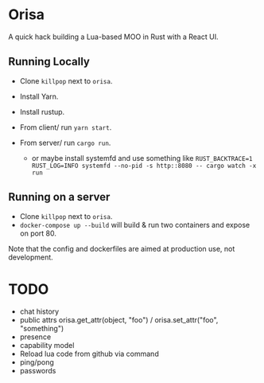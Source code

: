 # Orisa

A quick hack building a Lua-based MOO in Rust with a React UI.

## Running Locally

* Clone `killpop` next to `orisa`. 

* Install Yarn.
* Install rustup.

* From client/ run `yarn start`.
* From server/ run `cargo run`.
  * or maybe install systemfd and use something like `RUST_BACKTRACE=1 RUST_LOG=INFO systemfd --no-pid -s http::8080 -- cargo watch -x run`

## Running on a server

* Clone `killpop` next to `orisa`. 
* `docker-compose up --build` will build & run two containers and expose on port 80.

Note that the config and dockerfiles are aimed at production use, not development.

# TODO

* chat history
* public attrs orisa.get_attr(object, "foo") / orisa.set_attr("foo", "something")
* presence
* capability model
* Reload lua code from github via command
* ping/pong
* passwords
